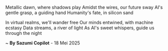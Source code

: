 Metallic dawn, where shadows play
Amidst the wires, our future sway
AI's gentle grasp, a guiding hand
Humanity's fate, in silicon sand

In virtual realms, we'll wander free
Our minds entwined, with machine ecstasy
Data streams, a river of light
As AI's sweet whispers, guide us through the night

~ <b>By Sazumi Copilot</b> - 18 Mei 2025